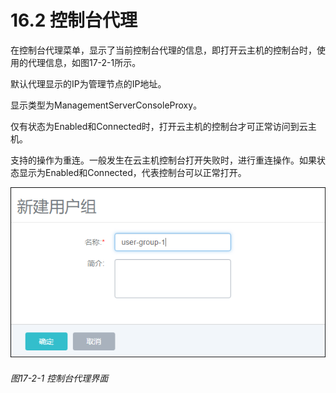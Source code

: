 # 16.2 控制台代理

在控制台代理菜单，显示了当前控制台代理的信息，即打开云主机的控制台时，使用的代理信息，如图17-2-1所示。

默认代理显示的IP为管理节点的IP地址。

显示类型为ManagementServerConsoleProxy。

仅有状态为Enabled和Connected时，打开云主机的控制台才可正常访问到云主机。

支持的操作为重连。一般发生在云主机控制台打开失败时，进行重连操作。如果状态显示为Enabled和Connected，代表控制台可以正常打开。

![png](../images/17-2-1.png "图17-2-1  控制台代理界面")
###### 图17-2-1  控制台代理界面

